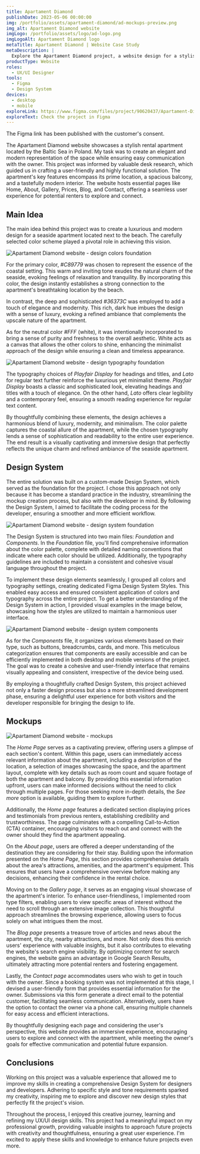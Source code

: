 ```yaml
---
title: Apartament Diamond
publishDate: 2023-05-06 00:00:00
img: /portfolio/assets/apartament-diamond/ad-mockups-preview.png
img_alt: Apartament Diamond website
imgLogo: /portfolio/assets/logo/ad-logo.png
imgLogoAlt: Apartament Diamond logo
metaTitle: Apartament Diamond | Website Case Study
metaDescription: |
  Explore the Apartament Diamond project, a website design for a stylish Baltic Sea rental apartment. Learn how the elegant design and user-centric approach enhance the experience for potential renters. Discover the thoughtfully crafted UI/UX elements that showcase the property's features, stunning visuals, and seamless navigation.
productType: Website
roles:
  - UX/UI Designer
tools:
  - Figma
  - Design System
devices:
  - desktop
  - mobile
exploreLink: https://www.figma.com/files/project/90620437/Apartament-Diamond?fuid=905089920007374278
exploreText: Check the project in Figma
---
```

<div class="py-2 px-4 mt-4 rounded-md bg-blue-100">
  <p>The Figma link has been published with the customer's consent.</p>
</div>

The Apartament Diamond website showcases a stylish rental apartment located by the Baltic Sea in Poland. My task was to create an elegant and modern representation of the space while ensuring easy communication with the owner. This project was informed by valuable desk research, which guided us in crafting a user-friendly and highly functional solution. The apartment's key features encompass its prime location, a spacious balcony, and a tastefully modern interior. The website hosts essential pages like Home, About, Gallery, Prices, Blog, and Contact, offering a seamless user experience for potential renters to explore and connect.

## Main Idea

The main idea behind this project was to create a luxurious and modern design for a seaside apartment located next to the beach. The carefully selected color scheme played a pivotal role in achieving this vision.

![Apartament Diamond website - design colors foundation](/portfolio/assets/apartament-diamond/ad-foundation-colors.jpg)

For the primary color, *#C89779* was chosen to represent the essence of the coastal setting. This warm and inviting tone exudes the natural charm of the seaside, evoking feelings of relaxation and tranquility. By incorporating this color, the design instantly establishes a strong connection to the apartment's breathtaking location by the beach.

In contrast, the deep and sophisticated *#36373C* was employed to add a touch of elegance and modernity. This rich, dark hue imbues the design with a sense of luxury, evoking a refined ambiance that complements the upscale nature of the apartment.

As for the neutral color *#FFF* (white), it was intentionally incorporated to bring a sense of purity and freshness to the overall aesthetic. White acts as a canvas that allows the other colors to shine, enhancing the minimalist approach of the design while ensuring a clean and timeless appearance.

![Apartament Diamond website - design typography foundation](/portfolio/assets/apartament-diamond/ad-foundation-typography.jpg)

The typography choices of *Playfair Display* for headings and titles, and *Lato* for regular text further reinforce the luxurious yet minimalist theme. *Playfair Display* boasts a classic and sophisticated look, elevating headings and titles with a touch of elegance. On the other hand, *Lato* offers clear legibility and a contemporary feel, ensuring a smooth reading experience for regular text content.

By thoughtfully combining these elements, the design achieves a harmonious blend of luxury, modernity, and minimalism. The color palette captures the coastal allure of the apartment, while the chosen typography lends a sense of sophistication and readability to the entire user experience. The end result is a visually captivating and immersive design that perfectly reflects the unique charm and refined ambiance of the seaside apartment.

## Design System

The entire solution was built on a custom-made Design System, which served as the foundation for the project. I chose this approach not only because it has become a standard practice in the industry, streamlining the mockup creation process, but also with the developer in mind. By following the Design System, I aimed to facilitate the coding process for the developer, ensuring a smoother and more efficient workflow.

![Apartament Diamond website - design system foundation](/portfolio/assets/apartament-diamond/ad-design-system-foundation.jpg)

The Design System is structured into two main files: *Foundation* and *Components*. In the *Foundation* file, you'll find comprehensive information about the color palette, complete with detailed naming conventions that indicate where each color should be utilized. Additionally, the typography guidelines are included to maintain a consistent and cohesive visual language throughout the project.

To implement these design elements seamlessly, I grouped all colors and typography settings, creating dedicated Figma Design System Styles. This enabled easy access and ensured consistent application of colors and typography across the entire project. To get a better understanding of the Design System in action, I provided visual examples in the image below, showcasing how the styles are utilized to maintain a harmonious user interface.

![Apartament Diamond website - design system components](/portfolio/assets/apartament-diamond/ad-design-system-components.jpg)

As for the *Components* file, it organizes various elements based on their type, such as buttons, breadcrumbs, cards, and more. This meticulous categorization ensures that components are easily accessible and can be efficiently implemented in both desktop and mobile versions of the project. The goal was to create a cohesive and user-friendly interface that remains visually appealing and consistent, irrespective of the device being used.

By employing a thoughtfully crafted Design System, this project achieved not only a faster design process but also a more streamlined development phase, ensuring a delightful user experience for both visitors and the developer responsible for bringing the design to life.

## Mockups

![Apartament Diamond website - mockups](/portfolio/assets/apartament-diamond/ad-mockups.jpg)

The *Home Page* serves as a captivating preview, offering users a glimpse of each section's content. Within this page, users can immediately access relevant information about the apartment, including a description of the location, a selection of images showcasing the space, and the apartment layout, complete with key details such as room count and square footage of both the apartment and balcony. By providing this essential information upfront, users can make informed decisions without the need to click through multiple pages. For those seeking more in-depth details, the *See more* option is available, guiding them to explore further.

Additionally, the *Home page* features a dedicated section displaying prices and testimonials from previous renters, establishing credibility and trustworthiness. The page culminates with a compelling Call-to-Action (CTA) container, encouraging visitors to reach out and connect with the owner should they find the apartment appealing.

On the *About page*, users are offered a deeper understanding of the destination they are considering for their stay. Building upon the information presented on the *Home Page*, this section provides comprehensive details about the area's attractions, amenities, and the apartment's equipment. This ensures that users have a comprehensive overview before making any decisions, enhancing their confidence in the rental choice.

Moving on to the *Gallery page*, it serves as an engaging visual showcase of the apartment's interior. To enhance user-friendliness, I implemented room type filters, enabling users to view specific areas of interest without the need to scroll through an extensive image collection. This thoughtful approach streamlines the browsing experience, allowing users to focus solely on what intrigues them the most.

The *Blog page* presents a treasure trove of articles and news about the apartment, the city, nearby attractions, and more. Not only does this enrich users' experience with valuable insights, but it also contributes to elevating the website's search engine visibility. By optimizing content for search engines, the website gains an advantage in Google Search Results, ultimately attracting more potential renters and fostering engagement.

Lastly, the *Contact page* accommodates users who wish to get in touch with the owner. Since a booking system was not implemented at this stage, I devised a user-friendly form that provides essential information for the owner. Submissions via this form generate a direct email to the potential customer, facilitating seamless communication. Alternatively, users have the option to contact the owner via a phone call, ensuring multiple channels for easy access and efficient interactions.

By thoughtfully designing each page and considering the user's perspective, this website provides an immersive experience, encouraging users to explore and connect with the apartment, while meeting the owner's goals for effective communication and potential future expansion.

## Conclusions

Working on this project was a valuable experience that allowed me to improve my skills in creating a comprehensive Design System for designers and developers. Adhering to specific style and tone requirements sparked my creativity, inspiring me to explore and discover new design styles that perfectly fit the project's vision.

Throughout the process, I enjoyed this creative journey, learning and refining my UX/UI design skills. This project had a meaningful impact on my professional growth, providing valuable insights to approach future projects with creativity and thoughtfulness, ensuring a great user experience. I'm excited to apply these skills and knowledge to enhance future projects even more.
